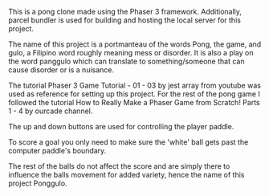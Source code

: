 This is a pong clone made using the Phaser 3 framework. Additionally, parcel bundler is used for building and hosting the local server for this project.

The name of this project is a portmanteau of the words Pong, the game, and gulo, a Filipino word roughly meaning mess or disorder. It is also a play on the word panggulo which can translate to something/someone that can cause disorder or is a nuisance.

The tutorial Phaser 3 Game Tutorial - 01 - 03 by jest array from youtube was used as reference for setting up this project.
For the rest of the pong game I followed the tutorial How to Really Make a Phaser Game from Scratch! Parts 1 - 4 by ourcade channel.

The up and down buttons are used for controlling the player paddle.

To score a goal you only need to make sure the 'white' ball gets past the computer paddle's boundary. 

The rest of the balls do not affect the score and are simply there to influence the balls movement for added variety, hence the name of this project Ponggulo. 
